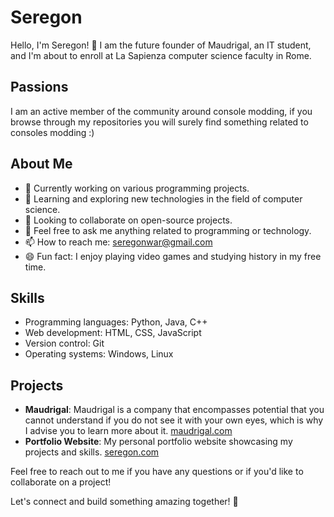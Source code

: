 # Seregon

Hello, I'm Seregon! 👋
I am the future founder of Maudrigal, an IT student, and I'm about to enroll at La Sapienza computer science faculty in Rome.
## Passions
I am an active member of the community around console modding, if you browse through my repositories you will surely find something related to consoles modding :)
## About Me

- 🔭 Currently working on various programming projects.
- 🌱 Learning and exploring new technologies in the field of computer science.
- 👯 Looking to collaborate on open-source projects.
- 💬 Feel free to ask me anything related to programming or technology.
- 📫 How to reach me: [seregonwar@gmail.com](mailto:seregonwar@gmail.com)
- 😄 Fun fact: I enjoy playing video games and studying history in my free time.

## Skills

- Programming languages: Python, Java, C++
- Web development: HTML, CSS, JavaScript
- Version control: Git
- Operating systems: Windows, Linux

## Projects

- **Maudrigal**: Maudrigal is a company that encompasses potential that you cannot understand if you do not see it with your own eyes, which is why I advise you to learn more about it. [maudrigal.com](https://www.maudrigal.com)
- **Portfolio Website**: My personal portfolio website showcasing my projects and skills. [seregon.com](https://www.seregon.com)

Feel free to reach out to me if you have any questions or if you'd like to collaborate on a project!

Let's connect and build something amazing together! 🚀
